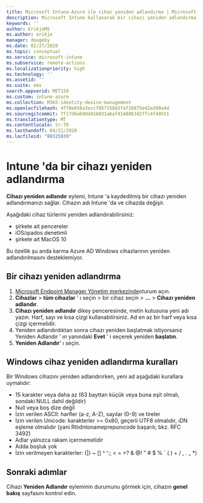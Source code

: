 ```yaml
---
title: Microsoft Intune-Azure ile cihaz yeniden adlandırma | Microsoft Docs
description: Microsoft Intune kullanarak bir cihazı yeniden adlandırma.
keywords: ''
author: ErikjeMS
ms.author: erikje
manager: dougeby
ms.date: 02/27/2020
ms.topic: conceptual
ms.service: microsoft-intune
ms.subservice: remote-actions
ms.localizationpriority: high
ms.technology: ''
ms.assetid: ''
ms.suite: ems
search.appverid: MET150
ms.custom: intune-azure
ms.collection: M365-identity-device-management
ms.openlocfilehash: 4ff0e650a3eccf057158d3faf28875e42ed90a4d
ms.sourcegitcommit: 7f17d6eb9dd41b031a6af4148863d2ffc4f49551
ms.translationtype: MT
ms.contentlocale: tr-TR
ms.lasthandoff: 04/21/2020
ms.locfileid: "80325039"
---
```

# <a name="rename-a-device-in-intune"></a>Intune 'da bir cihazı yeniden adlandırma

**Cihazı yeniden adlandır** eylemi, Intune 'a kaydedilmiş bir cihazı yeniden adlandırmanızı sağlar. Cihazın adı Intune 'da ve cihazda değişir.

Aşağıdaki cihaz türlerini yeniden adlandırabilirsiniz:
- şirkete ait pencereler 
- iOS/ıpados denetimli
- şirkete ait MacOS 10

Bu özellik şu anda karma Azure AD Windows cihazlarının yeniden adlandırılmasını desteklemiyor.

## <a name="rename-a-device"></a>Bir cihazı yeniden adlandırma

1. [Microsoft Endpoint Manager Yönetim merkezinde](https://go.microsoft.com/fwlink/?linkid=2109431)oturum açın.
3. **Cihazlar** > **tüm cihazlar** ' ı seçin > bir cihaz seçin > **...**  >  **Cihazı yeniden adlandır**.
4. **Cihazı yeniden adlandır** dikey penceresinde, metin kutusuna yeni adı yazın. Harf, sayı ve kısa çizgi kullanabilirsiniz. Ad en az bir harf veya kısa çizgi içermelidir.
5. Yeniden adlandırdıktan sonra cihazı yeniden başlatmak istiyorsanız Yeniden Adlandır ' ın yanındaki **Evet** ' i seçerek yeniden **başlatın**.
6. **Yeniden Adlandır**' ı seçin.

## <a name="windows-device-rename-rules"></a>Windows cihaz yeniden adlandırma kuralları
Bir Windows cihazını yeniden adlandırırken, yeni ad aşağıdaki kurallara uymalıdır:
- 15 karakter veya daha az (63 bayttan küçük veya buna eşit olmalı, sondaki NULL dahil değildir)
- Null veya boş dize değil
- İzin verilen ASCII: harfler (a-z, A-Z), sayılar (0-9) ve tireler
- İzin verilen Unicode: karakterler >= 0x80, geçerli UTF8 olmalıdır, ıDN eşleme olmalıdır (yani Rtlıdntonameprepunıcode başarılı; bkz. RFC 3492)
- Adlar yalnızca rakam içermemelidir
- Adda boşluk yok
- İzin verilmeyen karakterler: {|} ~ [\] ^ ':; < = >? & @! " # $ % ` ( ) + / , . _ *)


## <a name="next-steps"></a>Sonraki adımlar

Cihazı **Yeniden Adlandır** eyleminin durumunu görmek için, cihazın **genel bakış** sayfasını kontrol edin.

